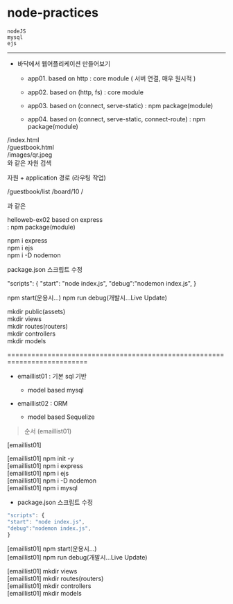 # node-practices

>

    nodeJS
    mysql
    ejs

---

- 바닥에서 웹어플리케이션 만들어보기

  - app01. based on http : core module ( 서버 연결, 매우 원시적 )
  - app02. based on (http, fs) : core module

  - app03. based on (connect, serve-static) : npm package(module)
  - app04. based on (connect, serve-static, connect-route) : npm package(module)

/index.html  
/guestbook.html  
/images/qr.jpeg  
와 같은 자원 검색

자원 + application 경로
(라우팅 작업)

/guestbook/list
/board/10
/

과 같은

helloweb-ex02 based on express  
 : npm package(module)

npm i express  
npm i ejs  
npm i -D nodemon

package.json 스크립트 수정

"scripts": {
"start": "node index.js",
"debug":"nodemon index.js",
}

npm start(운용시...)
npm run debug(개발시...Live Update)

mkdir public(assets)  
mkdir views  
mkdir routes(routers)  
mkdir controllers  
mkdir models

==========================================================================

- emaillist01 : 기본 sql 기반

  - model based mysql

- emaillist02 : ORM
  - model based Sequelize

> 순서 (emaillist01)

[emaillist01]

[emaillist01] npm init -y  
[emaillist01] npm i express  
[emaillist01] npm i ejs  
[emaillist01] npm i -D nodemon  
[emaillist01] npm i mysql

- package.json 스크립트 수정

```javascript
"scripts": {
"start": "node index.js",
"debug":"nodemon index.js",
}
```

[emaillist01] npm start(운용시...)  
[emaillist01] npm run debug(개발시...Live Update)

[emaillist01] mkdir views  
[emaillist01] mkdir routes(routers)  
[emaillist01] mkdir controllers  
[emaillist01] mkdir models
